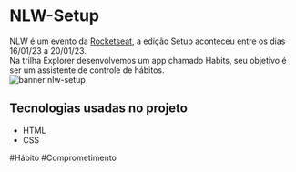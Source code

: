 # NLW-Setup
NLW é um evento da <a href="https://www.rocketseat.com.br/">Rocketseat<a/>, a edição Setup aconteceu entre os dias 16/01/23 a 20/01/23. <br>
Na trilha Explorer desenvolvemos um app chamado Habits, seu objetivo é ser um assistente de controle de hábitos.<br>
<img src="https://drive.google.com/drive/folders/1ujT7AMJbGnlRFJAIPMxZNh0xUKNfe54-" alt="banner nlw-setup">
## Tecnologias usadas no projeto 
* HTML
* CSS

&#x0023;Hábito &#x0023;Comprometimento 
